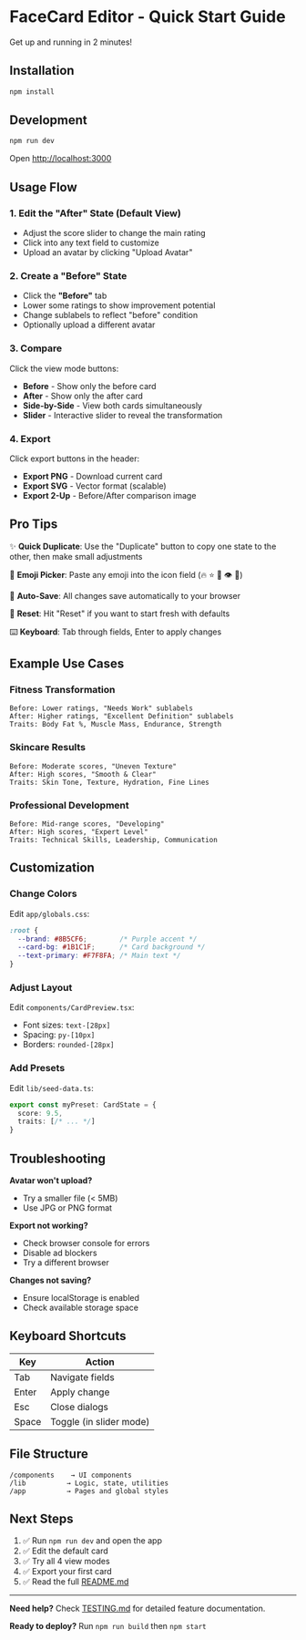 # FaceCard Editor - Quick Start Guide

Get up and running in 2 minutes!

## Installation

```bash
npm install
```

## Development

```bash
npm run dev
```

Open [http://localhost:3000](http://localhost:3000)

## Usage Flow

### 1. Edit the "After" State (Default View)
- Adjust the score slider to change the main rating
- Click into any text field to customize
- Upload an avatar by clicking "Upload Avatar"

### 2. Create a "Before" State
- Click the **"Before"** tab
- Lower some ratings to show improvement potential
- Change sublabels to reflect "before" condition
- Optionally upload a different avatar

### 3. Compare
Click the view mode buttons:
- **Before** - Show only the before card
- **After** - Show only the after card  
- **Side-by-Side** - View both cards simultaneously
- **Slider** - Interactive slider to reveal the transformation

### 4. Export
Click export buttons in the header:
- **Export PNG** - Download current card
- **Export SVG** - Vector format (scalable)
- **Export 2-Up** - Before/After comparison image

## Pro Tips

✨ **Quick Duplicate**: Use the "Duplicate" button to copy one state to the other, then make small adjustments

🎨 **Emoji Picker**: Paste any emoji into the icon field (🔥 ⭐ 💪 👁️ 💎)

💾 **Auto-Save**: All changes save automatically to your browser

🔄 **Reset**: Hit "Reset" if you want to start fresh with defaults

⌨️ **Keyboard**: Tab through fields, Enter to apply changes

## Example Use Cases

### Fitness Transformation
```
Before: Lower ratings, "Needs Work" sublabels
After: Higher ratings, "Excellent Definition" sublabels
Traits: Body Fat %, Muscle Mass, Endurance, Strength
```

### Skincare Results
```
Before: Moderate scores, "Uneven Texture"
After: High scores, "Smooth & Clear"
Traits: Skin Tone, Texture, Hydration, Fine Lines
```

### Professional Development
```
Before: Mid-range scores, "Developing"
After: High scores, "Expert Level"
Traits: Technical Skills, Leadership, Communication
```

## Customization

### Change Colors
Edit `app/globals.css`:
```css
:root {
  --brand: #8B5CF6;        /* Purple accent */
  --card-bg: #1B1C1F;      /* Card background */
  --text-primary: #F7F8FA; /* Main text */
}
```

### Adjust Layout
Edit `components/CardPreview.tsx`:
- Font sizes: `text-[28px]`
- Spacing: `py-[10px]`  
- Borders: `rounded-[28px]`

### Add Presets
Edit `lib/seed-data.ts`:
```typescript
export const myPreset: CardState = {
  score: 9.5,
  traits: [/* ... */]
}
```

## Troubleshooting

**Avatar won't upload?**
- Try a smaller file (< 5MB)
- Use JPG or PNG format

**Export not working?**
- Check browser console for errors
- Disable ad blockers
- Try a different browser

**Changes not saving?**
- Ensure localStorage is enabled
- Check available storage space

## Keyboard Shortcuts

| Key | Action |
|-----|--------|
| Tab | Navigate fields |
| Enter | Apply change |
| Esc | Close dialogs |
| Space | Toggle (in slider mode) |

## File Structure

```
/components    → UI components
/lib          → Logic, state, utilities
/app          → Pages and global styles
```

## Next Steps

1. ✅ Run `npm run dev` and open the app
2. ✅ Edit the default card
3. ✅ Try all 4 view modes
4. ✅ Export your first card
5. ✅ Read the full [README.md](README.md)

---

**Need help?** Check [TESTING.md](TESTING.md) for detailed feature documentation.

**Ready to deploy?** Run `npm run build` then `npm start`

